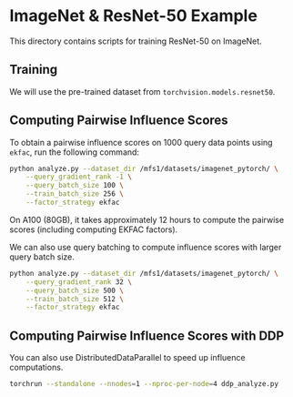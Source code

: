 # ImageNet & ResNet-50 Example

This directory contains scripts for training ResNet-50 on ImageNet. 

## Training

We will use the pre-trained dataset from `torchvision.models.resnet50`.

## Computing Pairwise Influence Scores

To obtain a pairwise influence scores on 1000 query data points using `ekfac`, run the following command:
```bash
python analyze.py --dataset_dir /mfs1/datasets/imagenet_pytorch/ \
    --query_gradient_rank -1 \
    --query_batch_size 100 \
    --train_batch_size 256 \
    --factor_strategy ekfac
```
On A100 (80GB), it takes approximately 12 hours to compute the pairwise scores (including computing EKFAC factors).

We can also use query batching to compute influence scores with larger query batch size.
```bash
python analyze.py --dataset_dir /mfs1/datasets/imagenet_pytorch/ \
    --query_gradient_rank 32 \
    --query_batch_size 500 \
    --train_batch_size 512 \
    --factor_strategy ekfac
```


## Computing Pairwise Influence Scores with DDP

You can also use DistributedDataParallel to speed up influence computations.
```bash
torchrun --standalone --nnodes=1 --nproc-per-node=4 ddp_analyze.py
```